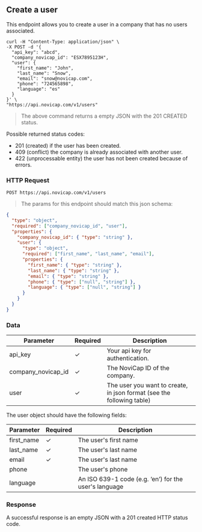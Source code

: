 ## Create a user

This endpoint allows you to create a user in a company that has no users associated.

```shell
curl -H "Content-Type: application/json" \
-X POST -d '{
  "api_key": "abcd",
  "company_novicap_id": "ESX7895123H",
  "user": {
    "first_name": "John",
    "last_name": "Snow",
    "email": "snow@novicap.com",
    "phone": "724565898",
    "language": "es"
  }
}' \
"https://api.novicap.com/v1/users"
```

> The above command returns a empty JSON with the 201 CREATED status.

Possible returned status codes:

-   201 (created) if the user has been created.
-   409 (conflict) the company is already associated with another user.
-   422 (unprocessable entity) the user has not been created because of errors.

### HTTP Request

`POST https://api.novicap.com/v1/users`

> The params for this endpoint should match this json schema:

```json
{
  "type": "object",
  "required": ["company_novicap_id", "user"],
  "properties": {
    "company_novicap_id": { "type": "string" },
    "user": {
      "type": "object",
      "required": ["first_name", "last_name", "email"],
      "properties": {
        "first_name": { "type": "string" },
        "last_name": { "type": "string" },
        "email": { "type": "string" },
        "phone": { "type": ["null", "string"] },
        "language": { "type": ["null", "string"] }
      }
    }
  }
}
```

### Data

Parameter          | Required | Description
-------------------|----------|-------------------------------------------------------------------------------
api_key            | ✓        | Your api key for authentication.
company_novicap_id | ✓        | The NoviCap ID of the company.
user               | ✓        | The user you want to create, in json format (see the following table)

The user object should have the following fields:

Parameter          | Required | Description
-------------------|----------|----------------------------------------------------------
first_name         | ✓        | The user's first name
last_name          | ✓        | The user's last name
email              | ✓        | The user's last name
phone              |          | The user's phone
language           |          | An ISO 639-1 code (e.g. ‘en’) for the user's language

### Response

A successful response is an empty JSON with a 201 created HTTP status code.
